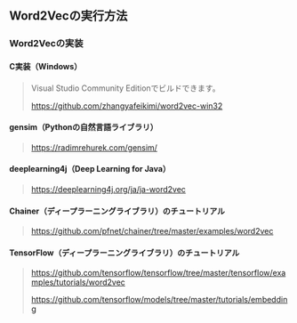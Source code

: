 ## Word2Vecの実行方法

### Word2Vecの実装

#### C実装（Windows）

> Visual Studio Community Editionでビルドできます。
>
> https://github.com/zhangyafeikimi/word2vec-win32

#### gensim（Pythonの自然言語ライブラリ）

> https://radimrehurek.com/gensim/

#### deeplearning4j（Deep Learning for Java）

> https://deeplearning4j.org/ja/ja-word2vec

#### Chainer（ディープラーニングライブラリ）のチュートリアル

> https://github.com/pfnet/chainer/tree/master/examples/word2vec

#### TensorFlow（ディープラーニングライブラリ）のチュートリアル

> https://github.com/tensorflow/tensorflow/tree/master/tensorflow/examples/tutorials/word2vec
>
> https://github.com/tensorflow/models/tree/master/tutorials/embedding
